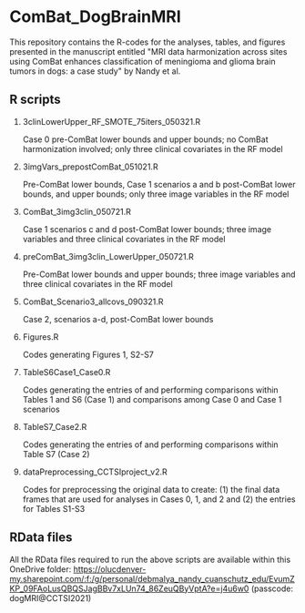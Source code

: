 # ComBat_DogBrainMRI
This repository contains the R-codes for the analyses, tables, and figures presented in the manuscript entitled "MRI data harmonization across sites using ComBat enhances classification of meningioma and glioma brain tumors in dogs: a case study" by Nandy et al.

## R scripts

1. 3clinLowerUpper_RF_SMOTE_75iters_050321.R

     Case 0 pre-ComBat lower bounds and upper bounds; no ComBat harmonization involved; only three clinical covariates in the RF model 
  
2. 3imgVars_prepostComBat_051021.R

     Pre-ComBat lower bounds, Case 1 scenarios a and b post-ComBat lower bounds, and upper bounds; only three image variables in the RF model
  
3. ComBat_3img3clin_050721.R 

     Case 1 scenarios c and d post-ComBat lower bounds; three image variables and three clinical covariates in the RF model
  
4. preComBat_3img3clin_LowerUpper_050721.R

     Pre-ComBat lower bounds and upper bounds; three image variables and three clinical covariates in the RF model

5. ComBat_Scenario3_allcovs_090321.R

     Case 2, scenarios a-d, post-ComBat lower bounds
  
6. Figures.R

     Codes generating Figures 1, S2-S7
  
7. TableS6Case1_Case0.R

     Codes generating the entries of and performing comparisons within Tables 1 and S6 (Case 1) and comparisons among Case 0 and Case 1 scenarios
  
8. TableS7_Case2.R

     Codes generating the entries of and performing comparisons within Table S7 (Case 2)
  
9. dataPreprocessing_CCTSIproject_v2.R

     Codes for preprocessing the original data to create: (1) the final data frames that are used for analyses in Cases 0, 1, and 2 and (2) the entries for Tables S1-S3 

## RData files
   
   All the RData files required to run the above scripts are available within this OneDrive folder: https://olucdenver-my.sharepoint.com/:f:/g/personal/debmalya_nandy_cuanschutz_edu/EvumZKP_09FAoLusQBQSJagBBv7xLUn74_86ZeuQByVptA?e=j4u6w0 (passcode: dogMRI@CCTSI2021)
